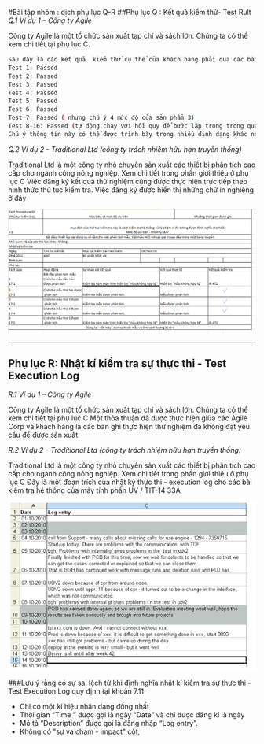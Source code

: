 #Bài tập nhóm : dịch phụ lục Q-R
##Phụ lục Q : Kết quả kiểm thử- Test Rult
*Q.1 Ví dụ 1 – Công ty Agile*

Công ty Agile là một tổ chức sản xuất tạp chí và sách lớn. Chúng ta có thể xem chi tiết tại phụ lục C.

```sh
Sau đây là các kết quả  kiểm thử cụ thể của khách hàng phải qua các bài kiểm tra tests . Kết quả lấy được  thực tế và dữ liệu có thể được xem trên trang web của dự án (www.xxx.test.agiffie.org).
Test 1: Passed
Test 2: Passed
Test 3: Passed
Test 4: Passed
Test 5: Passed
Test 6: Passed
Test 7: Passed ( nhưng chú ý 4 mức độ của sản phẩm 3)
Test 8-16: Passed (tự động chạy với hồi quy để bước lặp trong trong quá khứ).
Chú ý thông tin này có thể được trình bày trong nhiều định dạng khác nhau, ví dụ báo cáo, thuyết trình, hoặc bằng cách viết.
```

*Q.2 Ví dụ 2 - Traditional Ltd (công ty trách nhiệm hữu hạn truyền thống)*

Traditional Ltd là một công ty nhỏ chuyên sản xuất các thiết bị phân tích cao cấp cho ngành công nông nghiệp. Xem chi tiết trong phần giới thiệu ở phụ lục C
Việc đăng ký kết quả thử nghiệm cũng được thực hiện trực tiếp theo hình thức thủ tục kiểm tra. Việc đăng ký được hiển thị những chữ in nghiêng ở đây

![block](https://github.com/PhanHai123/int3117-2017/blob/master/Nhom08/Image2.PNG)

-----

## Phụ lục R: Nhật kí kiểm tra sự thực thi - Test Execution Log
*R.1 Ví dụ 1 – Công ty Agile*

Công ty Agile là một tổ chức sản xuất tạp chí và sách lớn. Chúng ta có thể xem chi tiết tại phụ lục C
Một thỏa thuận đã được thực hiện giữa các Agile Corp và khách hàng là các bản ghi thực hiện thử nghiệm đã không đạt yêu cầu để được sản xuất.

*R.2 Ví dụ 2 - Traditional Ltd (công ty trách nhiệm hữu hạn truyền thống)*

Traditional Ltd là một công ty nhỏ chuyên sản xuất các thiết bị phân tích cao cấp cho ngành công nông nghiệp. Xem chi tiết trong phần giới thiệu ở phụ lục C
Đây là một đoạn trích của nhật ký thực thi - execution log cho các bài kiểm tra hệ thống của máy tính phần UV / TIT-14 33A

![Link](https://github.com/PhanHai123/int3117-2017/blob/master/Nhom08/Image1.PNG)

###Lưu ý rằng có sự sai lệch từ khi định nghĩa nhật kí kiểm tra sự thưc thi - Test Execution Log quy định tại khoản 7.11

- Chỉ có một kí hiệu nhận dạng đồng nhất 
- Thời gian “Time ” được gọi là ngày “Date” và chỉ được đăng kí là ngày 
- Mô tả  “Description” được goi là đăng nhập  “Log entry”.
- Không có "sự va chạm - impact" cột,



